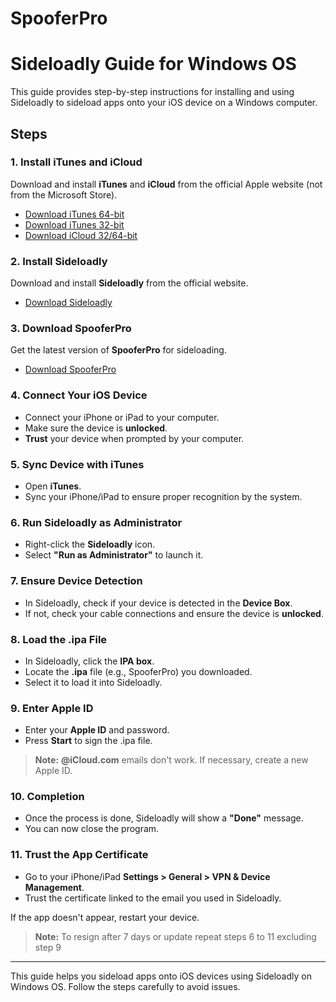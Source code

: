 # SpooferPro
# Sideloadly Guide for Windows OS

This guide provides step-by-step instructions for installing and using Sideloadly to sideload apps onto your iOS device on a Windows computer.

## Steps

### 1. Install iTunes and iCloud
Download and install **iTunes** and **iCloud** from the official Apple website (not from the Microsoft Store).

- [Download iTunes 64-bit](#https://www.apple.com/itunes/download/win64)
- [Download iTunes 32-bit](#https://www.apple.com/itunes/download/win32)
- [Download iCloud 32/64-bit](#https://updates.cdn-apple.com/2020/windows/001-39935-20200911-1A70AA56-F448-11EA-8CC0-99D41950005E/iCloudSetup.exe)

### 2. Install Sideloadly
Download and install **Sideloadly** from the official website.

- [Download Sideloadly](#https://sideloadly.io/#download)

### 3. Download SpooferPro
Get the latest version of **SpooferPro** for sideloading.

- [Download SpooferPro](#https://spooferpro.com/)

### 4. Connect Your iOS Device
- Connect your iPhone or iPad to your computer.
- Make sure the device is **unlocked**.
- **Trust** your device when prompted by your computer.

### 5. Sync Device with iTunes
- Open **iTunes**.
- Sync your iPhone/iPad to ensure proper recognition by the system.

### 6. Run Sideloadly as Administrator
- Right-click the **Sideloadly** icon.
- Select **"Run as Administrator"** to launch it.

### 7. Ensure Device Detection
- In Sideloadly, check if your device is detected in the **Device Box**.
- If not, check your cable connections and ensure the device is **unlocked**.

### 8. Load the .ipa File
- In Sideloadly, click the **IPA box**.
- Locate the **.ipa** file (e.g., SpooferPro) you downloaded.
- Select it to load it into Sideloadly.

### 9. Enter Apple ID
- Enter your **Apple ID** and password.
- Press **Start** to sign the .ipa file.
  
> **Note:** **@iCloud.com** emails don't work. If necessary, create a new Apple ID.

### 10. Completion
- Once the process is done, Sideloadly will show a **"Done"** message.
- You can now close the program.

### 11. Trust the App Certificate
- Go to your iPhone/iPad **Settings > General > VPN & Device Management**.
- Trust the certificate linked to the email you used in Sideloadly.
  
If the app doesn't appear, restart your device.
> **Note:** To resign after 7 days or update repeat steps 6 to 11 excluding step 9

---

This guide helps you sideload apps onto iOS devices using Sideloadly on Windows OS. Follow the steps carefully to avoid issues.
